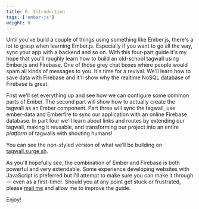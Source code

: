 ```yaml
---
title: 0. Introduction
tags: ['ember-js']
weight: 0
---
```


Until you've build a couple of things using something like Ember.js, there's a lot to grasp when learning Ember.js. Especially if you want to go all the way, sync your app with a backend and so on. With this four-part guide it's my hope that you'll roughly learn how to build an old-school tagwall using Ember.js and Firebase. One of those grey chat boxes where people would spam all kinds of messages to you. It's time for a revival. We'll learn how to save data with Firebase and it'll show why the realtime NoSQL database of Firebase is great.

First we'll set everything up and see how we can configure some common parts of Ember. The second part will show how to actually create the tagwall as an Ember component. Part three will sync the tagwall, use ember-data and Emberfire to sync our application with an online Firebase database. In part four we'll learn about links and routes by extending our tagwall, making it reusable, and transforming our project into an entire *platform* of tagwalls with shouting humans!

You can see the non-styled version of what we’ll be building on [tagwall.surge.sh](http://tagwall.surge.sh).

As you'll hopefully see, the combination of Ember and Firebase is both powerful and very extendable. Some experience developing websites with JavaScript is preferred but I'll attempt to make sure you can make it through — even as a first-timer. Should you at any point get stuck or frustrated, please [mail me](mailto:oskar@rough.dk) and allow me to improve the guide.

Enjoy!
